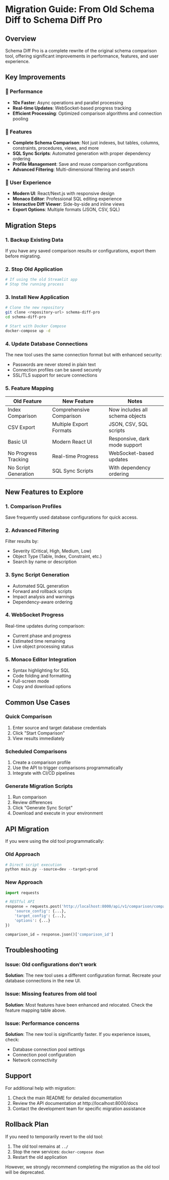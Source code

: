 # Migration Guide: From Old Schema Diff to Schema Diff Pro

## Overview

Schema Diff Pro is a complete rewrite of the original schema comparison tool, offering significant improvements in performance, features, and user experience.

## Key Improvements

### 🚀 Performance
- **10x Faster**: Async operations and parallel processing
- **Real-time Updates**: WebSocket-based progress tracking
- **Efficient Processing**: Optimized comparison algorithms and connection pooling

### 🎯 Features
- **Complete Schema Comparison**: Not just indexes, but tables, columns, constraints, procedures, views, and more
- **SQL Sync Scripts**: Automated generation with proper dependency ordering
- **Profile Management**: Save and reuse comparison configurations
- **Advanced Filtering**: Multi-dimensional filtering and search

### 🎨 User Experience
- **Modern UI**: React/Next.js with responsive design
- **Monaco Editor**: Professional SQL editing experience
- **Interactive Diff Viewer**: Side-by-side and inline views
- **Export Options**: Multiple formats (JSON, CSV, SQL)

## Migration Steps

### 1. Backup Existing Data

If you have any saved comparison results or configurations, export them before migrating.

### 2. Stop Old Application

```bash
# If using the old Streamlit app
# Stop the running process
```

### 3. Install New Application

```bash
# Clone the new repository
git clone <repository-url> schema-diff-pro
cd schema-diff-pro

# Start with Docker Compose
docker-compose up -d
```

### 4. Update Database Connections

The new tool uses the same connection format but with enhanced security:
- Passwords are never stored in plain text
- Connection profiles can be saved securely
- SSL/TLS support for secure connections

### 5. Feature Mapping

| Old Feature | New Feature | Notes |
|-------------|-------------|-------|
| Index Comparison | Comprehensive Comparison | Now includes all schema objects |
| CSV Export | Multiple Export Formats | JSON, CSV, SQL scripts |
| Basic UI | Modern React UI | Responsive, dark mode support |
| No Progress Tracking | Real-time Progress | WebSocket-based updates |
| No Script Generation | SQL Sync Scripts | With dependency ordering |

## New Features to Explore

### 1. Comparison Profiles
Save frequently used database configurations for quick access.

### 2. Advanced Filtering
Filter results by:
- Severity (Critical, High, Medium, Low)
- Object Type (Table, Index, Constraint, etc.)
- Search by name or description

### 3. Sync Script Generation
- Automated SQL generation
- Forward and rollback scripts
- Impact analysis and warnings
- Dependency-aware ordering

### 4. WebSocket Progress
Real-time updates during comparison:
- Current phase and progress
- Estimated time remaining
- Live object processing status

### 5. Monaco Editor Integration
- Syntax highlighting for SQL
- Code folding and formatting
- Full-screen mode
- Copy and download options

## Common Use Cases

### Quick Comparison
1. Enter source and target database credentials
2. Click "Start Comparison"
3. View results immediately

### Scheduled Comparisons
1. Create a comparison profile
2. Use the API to trigger comparisons programmatically
3. Integrate with CI/CD pipelines

### Generate Migration Scripts
1. Run comparison
2. Review differences
3. Click "Generate Sync Script"
4. Download and execute in your environment

## API Migration

If you were using the old tool programmatically:

### Old Approach
```python
# Direct script execution
python main.py --source=dev --target=prod
```

### New Approach
```python
import requests

# RESTful API
response = requests.post('http://localhost:8000/api/v1/comparison/compare', json={
    'source_config': {...},
    'target_config': {...},
    'options': {...}
})

comparison_id = response.json()['comparison_id']
```

## Troubleshooting

### Issue: Old configurations don't work
**Solution**: The new tool uses a different configuration format. Recreate your database connections in the new UI.

### Issue: Missing features from old tool
**Solution**: Most features have been enhanced and relocated. Check the feature mapping table above.

### Issue: Performance concerns
**Solution**: The new tool is significantly faster. If you experience issues, check:
- Database connection pool settings
- Connection pool configuration
- Network connectivity

## Support

For additional help with migration:
1. Check the main README for detailed documentation
2. Review the API documentation at http://localhost:8000/docs
3. Contact the development team for specific migration assistance

## Rollback Plan

If you need to temporarily revert to the old tool:
1. The old tool remains at `../`
2. Stop the new services: `docker-compose down`
3. Restart the old application

However, we strongly recommend completing the migration as the old tool will be deprecated.